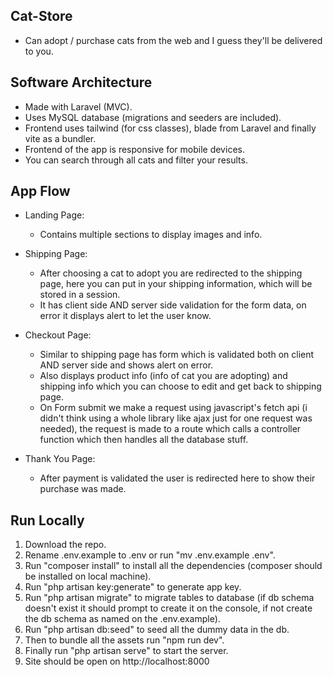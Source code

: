 ## Cat-Store

- Can adopt / purchase cats from the web and I guess they'll be delivered to you.

## Software Architecture

- Made with Laravel (MVC).
- Uses MySQL database (migrations and seeders are included).
- Frontend uses tailwind (for css classes), blade from Laravel and finally vite as a bundler.
- Frontend of the app is responsive for mobile devices.
- You can search through all cats and filter your results.

## App Flow

- Landing Page:
    - Contains multiple sections to display images and info.
    
- Shipping Page:
    - After choosing a cat to adopt you are redirected to the shipping page,
    here you can put in your shipping information, which will be stored in a session.
    - It has client side AND server side validation for the form data, on error it displays
    alert to let the user know.

- Checkout Page:
    - Similar to shipping page has form which is validated both on client AND server side and shows alert on error.
    - Also displays product info (info of cat you are adopting) and shipping info which
    you can choose to edit and get back to shipping page.
    - On Form submit we make a request using javascript's fetch api (i didn't think using a whole library
    like ajax just for one request was needed), the request is made to a route which calls a controller function
    which then handles all the database stuff.
    
- Thank You Page:
    - After payment is validated the user is redirected here to show their purchase was made.

## Run Locally

1. Download the repo.
2. Rename .env.example to .env or run "mv .env.example .env".
3. Run "composer install" to install all the dependencies (composer should be installed on local machine).
4. Run "php artisan key:generate" to generate app key.
5. Run "php artisan migrate" to migrate tables to database (if db schema doesn't exist it should prompt to create it on the console, if not create the db schema as named on the .env.example).
6. Run "php artisan db:seed" to seed all the dummy data in the db.
7. Then to bundle all the assets run "npm run dev".
8. Finally run "php artisan serve" to start the server.
9. Site should be open on http://localhost:8000
